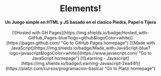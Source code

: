 <h1 align="center">
  <br>
  Elements!
  <br>
</h1>

<h4 align="center">Un Juego simple en HTML y JS basado en el clasico Piedra, Papel o Tijera</h4>

<div align="center">
  [![Hosted with GH Pages](https://img.shields.io/badge/Hosted_with-GitHub_Pages-blue?logo=github&logoColor=white)](https://pages.github.com/ "Go to GitHub Pages homepage")
  [![Made with JavaScript](https://img.shields.io/badge/Made_with-JavaScript-blue?logo=javascript&logoColor=white)](https://www.javascript.com/ "Go to JavaScript homepage")
  [![Learning - Javascript](https://img.shields.io/badge/Learning-Javascript-2ea44f)](https://platzi.com/cursos/programacion-basica/ "Go to Platzi homepage")
</div>
